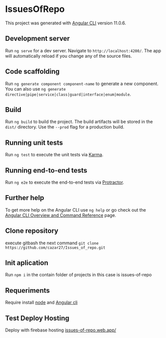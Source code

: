 # IssuesOfRepo

This project was generated with [Angular CLI](https://github.com/angular/angular-cli) version 11.0.6.

## Development server

Run `ng serve` for a dev server. Navigate to `http://localhost:4200/`. The app will automatically reload if you change any of the source files.

## Code scaffolding

Run `ng generate component component-name` to generate a new component. You can also use `ng generate directive|pipe|service|class|guard|interface|enum|module`.

## Build

Run `ng build` to build the project. The build artifacts will be stored in the `dist/` directory. Use the `--prod` flag for a production build.

## Running unit tests

Run `ng test` to execute the unit tests via [Karma](https://karma-runner.github.io).

## Running end-to-end tests

Run `ng e2e` to execute the end-to-end tests via [Protractor](http://www.protractortest.org/).

## Further help

To get more help on the Angular CLI use `ng help` or go check out the [Angular CLI Overview and Command Reference](https://angular.io/cli) page.

## Clone repository

execute gitbash the next command `git clone https://github.com/cazar27/Issues_of_repo.git`
## Init aplication

Run `npm i` in the contain folder of projects in this case is issues-of-repo

## Requeriments

Require install [node](https://nodejs.org/es/) and [Angular cli](https://cli.angular.io/)

## Test Deploy Hosting 

Deploy with firebase hosting [issues-of-repo.web.app/](https://issues-of-repo.web.app/)
